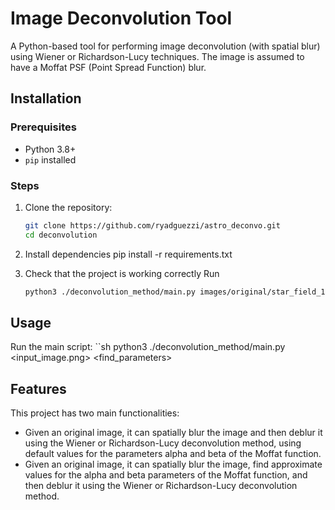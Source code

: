 # Image Deconvolution Tool
A Python-based tool for performing image deconvolution (with spatial blur) using Wiener or Richardson-Lucy techniques. The image is assumed to have a Moffat PSF (Point Spread Function) blur.

## Installation
### Prerequisites
- Python 3.8+
- `pip` installed

### Steps
1. Clone the repository:
   ```sh
   git clone https://github.com/ryadguezzi/astro_deconvo.git
   cd deconvolution

2. Install dependencies
   pip install -r requirements.txt

3. Check that the project is working correctly
    Run 
    ```sh
    python3 ./deconvolution_method/main.py images/original/star_field_100.jpg

## Usage
Run the main script:
``sh
python3 ./deconvolution_method/main.py <input_image.png> <find_parameters>

## Features
This project has two main functionalities:
- Given an original image, it can spatially blur the image and then deblur it using the Wiener or Richardson-Lucy deconvolution method, using default values for the parameters alpha and beta of the Moffat function.
- Given an original image, it can spatially blur the image, find approximate values for the alpha and beta parameters of the Moffat function, and then deblur it using the Wiener or Richardson-Lucy deconvolution method.